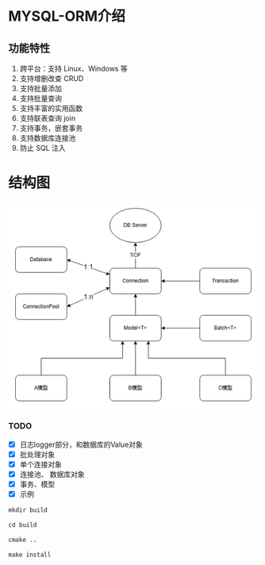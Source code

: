 # MYSQL-ORM介绍

## 功能特性

1. 跨平台：支持 Linux、Windows 等
2. 支持增删改查 CRUD
3. 支持批量添加
4. 支持批量查询
5. 支持丰富的实用函数
6. 支持联表查询 join
7. 支持事务，嵌套事务
8. 支持数据库连接池
9. 防止 SQL 注入

# 结构图

![img](./figures/architecture.png)

### TODO

- [x] 日志logger部分，和数据库的Value对象
- [x] 批处理对象
- [x] 单个连接对象
- [x] 连接池、 数据库对象
- [x] 事务、模型
- [x] 示例

```angular2html
mkdir build
```
```angular2html
cd build
```
```angular2html
cmake ..
```
```angular2html
make install
```
